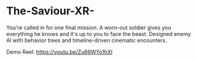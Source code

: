 # The-Saviour-XR-

You're called in for one final mission. A worn-out soldier gives you everything he knows and it's up to you to face the beast.
Designed enemy Al with behavior trees and timeline-driven cinematic encounters.

Demo Reel: https://youtu.be/Zu69WYo1hXI
